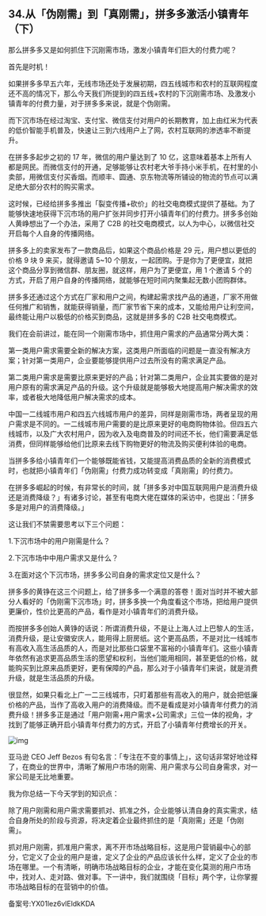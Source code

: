 ## 34.从「伪刚需」到「真刚需」，拼多多激活小镇青年（下）
那么拼多多又是如何抓住下沉刚需市场，激发小镇青年们巨大的付费力呢？


首先是时机！


如果拼多多早五六年，无线市场还处于发展初期，四五线城市和农村的互联网程度还不高的情况下，那么今天我们所提到的四五线+农村的下沉刚需市场、及激发小镇青年的付费力量，对于拼多多来说，就是个伪刚需。


而下沉市场在经过淘宝、支付宝、微信支付对用户的长期教育，加上由红米为代表的低价智能手机普及，快速让三到六线用户上了网，农村互联网的渗透率不断提升。


在拼多多起步之初的 17 年，微信的用户量达到了 10 亿，这意味着基本上所有人都是网民。而微信支付的开通，足够能够让农村老大爷手持小米手机，在村里的小卖部，用微信支付买香烟。而顺丰、圆通、京东物流等所铺设的物流的节点可以满足绝大部分农村的购买需求。


这时候，已经给拼多多推出「裂变传播+砍价」的社交电商模式提供了基础。为了能够快速地获得下沉市场的用户扩张并同步打开小镇青年们的付费力。拼多多创始人黄峥想出了一个办法，采用了 C2B 的社交电商模式，以人为中心，以微信社交开启每个人自身的传播网络。


拼多多上的卖家发布了一款商品后，如果这个商品价格是 29 元，用户想以更低的价格 9 块 9 来买，就得邀请 5~10 个朋友，一起团购。于是你为了更便宜，就把这个商品分享到微信群、朋友圈，就这样，用户为了更便宜，用 1 个邀请 5 个的方式，开启了用户自身的传播网络，就能够在短时间内聚集起无数小团购群体。


拼多多还通过这个方式在厂家和用户之间，构建起需求找产品的通道，厂家不用做任何推广和销售，就能获得销量，而厂家节省下来的成本，又能给用户让利空间，最终能让用户以极低的价格买到商品，这就是拼多多的 C2B 社交电商模式。


我们在会前讲过，能在同一个刚需市场中，抓住用户需求的产品通常分两大类：


第一类用户需求需要全新的解决方案，这类用户所面临的问题是一直没有解决方案；针对第一类用户，企业要能够提供用户过去所没有的需求满足产品。


第二类用户需求是需要比原来更好的产品；针对第二类用户，企业其实要做的是对用户原有的需求满足产品的升级。这个升级就是能够极大地提高用户解决需求的效率，或者极大地降低用户解决需求的成本。


中国一二线城市用户和四五六线城市用户的差异，同样是刚需市场，两者呈现的用户需求是不同的。一二线城市用户需要的是比原来更好的电商购物体验。但四五六线城市，以及广大农村用户，因为收入及电商普及的时间还不长，他们需要满足低消费，但同样能够给他们比原来去线下购物更好的物流及购买便利体验的电商。


当拼多多给小镇青年们一个能够既能省钱，又能提高消费品质的全新的消费模式时，也就把小镇青年们「伪刚需」付费力成功转变成「真刚需」的付费力。


在拼多多崛起的时候，有非常长的时间，就「拼多多对中国互联网用户是消费升级还是消费降级？」有诸多讨论，甚至有电商大佬在媒体的采访中，也提出：「拼多多是对用户的消费降级。」


这让我们不禁需要思考以下三个问题：


1.下沉市场中的用户刚需是什么？


2.下沉市场中中用户需求又是什么？


3.在面对这个下沉市场，拼多多公司自身的需求定位又是什么？


拼多多的黄铮在这三个问题上，给了拼多多一个满意的答卷！面对当时并不被大部分人看好的「伪刚需下沉市场」时，拼多多换一个角度看这个市场，把给用户提供更廉价，性价比更高的产品，看作是对小镇青年们的消费升级。


而按拼多多创始人黄铮的话说：所谓消费升级，不是让上海人过上巴黎人的生活，消费升级，是让安徽安庆人，能用得上厨房纸。这个更高品质，不是对比一线城市有高收入高生活品质的人，而是对比那些口袋里不富裕的小镇青年们。这些小镇青年依然有追求更高品质生活的愿望和权利，当他们能用相同，甚至更低的价格，就能购买到比原来品质更好，更有保障的产品，那么对于小镇青年们来说，就是消费升级，就是生活品质的升级。


很显然，如果只看北上广一二三线城市，只盯着那些有高收入的用户，就会把低廉价格的产品，当作了高收入用户的消费降级。而不是看成是对小镇青年付费力的消费升级！拼多多正是通过「用户刚需+用户需求+公司需求」三位一体的视角，才找到了能够正确开启小镇青年付费力的方式，开启了小镇青年付费增长的开关。


![img](https://pic4.zhimg.com/v2-5b9ae7953dfdf4a2815727a46a8ba332.webp)

亚马逊 CEO Jeff Bezos 有句名言：「专注在不变的事情上」，这句话非常好地诠释了，在商业的世界中，清晰了解用户市场的刚需、用户需求与公司自身需求，对一家公司是无比地重要。


我为你总结一下今天学到的知识点：


除了用户刚需和用户需求需要抓对、抓准之外，企业能够认清自身的真实需求，结合自身所处的阶段与资源，将决定着企业最终抓住的是「真刚需」还是「伪刚需」。


抓对用户刚需，抓准用户需求，离不开市场战略目标，这是用户营销最中心的部分，它定义了企业的用户是谁，定义了企业的产品应该长什么样，定义了企业的市场在哪里。一个有清晰，明确市场战略目标的企业，才能在变化莫测的用户市场中，找对人、走对路、做对事。下一讲中，我们就围绕「目标」两个字，让你掌握市场战略目标的在营销中的价值。


备案号:YX01lez6vlEldkKDA

